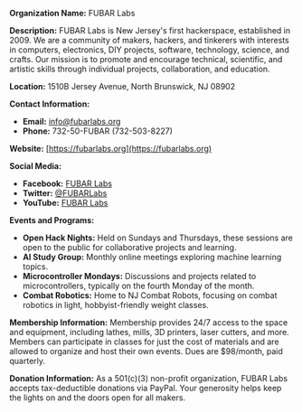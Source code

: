 **Organization Name:** FUBAR Labs

**Description:** FUBAR Labs is New Jersey's first hackerspace, established in 2009. We are a community of makers, hackers, and tinkerers with interests in computers, electronics, DIY projects, software, technology, science, and crafts. Our mission is to promote and encourage technical, scientific, and artistic skills through individual projects, collaboration, and education. 

**Location:** 1510B Jersey Avenue, North Brunswick, NJ 08902

**Contact Information:**
- **Email:** info@fubarlabs.org
- **Phone:** 732-50-FUBAR (732-503-8227)

**Website:** [https://fubarlabs.org](https://fubarlabs.org)

**Social Media:**
- **Facebook:** [FUBAR Labs](https://www.facebook.com/FUBARLabs)
- **Twitter:** [@FUBARLabs](https://twitter.com/FUBARLabs)
- **YouTube:** [FUBAR Labs](https://www.youtube.com/user/FUBARLabs)

**Events and Programs:**
- **Open Hack Nights:** Held on Sundays and Thursdays, these sessions are open to the public for collaborative projects and learning.
- **AI Study Group:** Monthly online meetings exploring machine learning topics. 
- **Microcontroller Mondays:** Discussions and projects related to microcontrollers, typically on the fourth Monday of the month. 
- **Combat Robotics:** Home to NJ Combat Robots, focusing on combat robotics in light, hobbyist-friendly weight classes. 

**Membership Information:**
Membership provides 24/7 access to the space and equipment, including lathes, mills, 3D printers, laser cutters, and more. Members can participate in classes for just the cost of materials and are allowed to organize and host their own events. Dues are $98/month, paid quarterly. 

**Donation Information:**
As a 501(c)(3) non-profit organization, FUBAR Labs accepts tax-deductible donations via PayPal. Your generosity helps keep the lights on and the doors open for all makers. 

